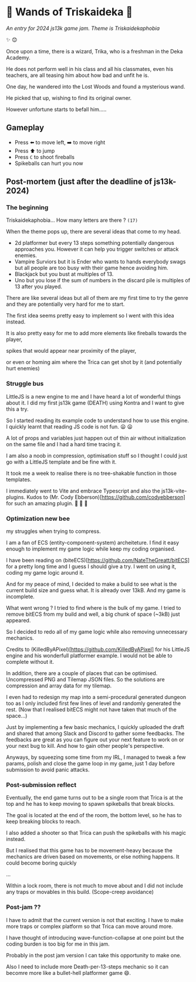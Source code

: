 # :star2: Wands of Triskaideka 🌟

_An entry for 2024 js13k game jam. Theme is Triskaidekaphobia_

✨ :blush:

Once upon a time, there is a wizard, Trika, who is a freshman in the Deka Academy.

He does not perform well in his class and all his classmates, even his teachers, are all teasing him about how bad and unfit he is.

One day, he wandered into the Lost Woods and found a mysterious wand.

He picked that up, wishing to find its original owner.

However unfortune starts to befall him.....

## Gameplay

- Press :arrow_left: to move left, :arrow_right: to move right
- Press :arrow_up: to jump
- Press `C` to shoot fireballs
- Spikeballs can hurt you now

## Post-mortem (just after the deadline of js13k-2024)

### The beginning

Triskaidekaphobia... How many letters are there ? `(17)`

When the theme pops up, there are several ideas that come to my head.

- 2d platformer but every 13 steps something potentially dangerous approaches you. However it can help you trigger switches or attack enemies.
- Vampire Surviors but it is Ender who wants to hands everybody swags but all people are too busy with their game hence avoiding him.
- Blackjack but you bust at multiples of 13.
- Uno but you lose if the sum of numbers in the discard pile is multiples of 13 after you played.

There are like several ideas but all of them are my first time to try the genre and they are potentially very hard for me to start.

The first idea seems pretty easy to implement so I went with this idea instead.

It is also pretty easy for me to add more elements like fireballs towards the player,

spikes that would appear near proximity of the player,

or even or homing aim where the Trica can get shot by it (and potentially hurt enemies)

### Struggle bus

LittleJS is a new engine to me and I have heard a lot of wonderful things about it. I did my first js13k game (DEATH) using Kontra and I want to give this a try.

So I started reading its example code to understand how to use this engine. I quickly learnt that reading JS code is not fun. :frowning: :frowning:

A lot of props and variables just happen out of thin air without initialization on the same file and I had a hard time tracing it.

I am also a noob in compression, optimisation stuff so I thought I could just go with a LittleJS template and be fine with it.

It took me a week to realise there is no tree-shakable function in those templates.

I immediately went to Vite and embrace Typescript and also the js13k-vite-plugins. Kudos to (Mr. Cody Ebberson)[https://github.com/codyebberson] for such an amazing plugin. :tophat: :tophat: :tophat:

### Optimization new bee

my struggles when trying to compress.

I am a fan of ECS (entity-component-system) archeiteture. I find it easy enough to implement my game logic while keep my coding organised.

I have been reading on (biteECS)[https://github.com/NateTheGreatt/bitECS] for a pretty long time and I guess I should give a try. I went on using it, coding my game logic around it.

And for my peace of mind, I decided to make a build to see what is the current build size and guess what. It is already over 13kB. And my game is incomplete.

What went wrong ? I tried to find where is the bulk of my game. I tried to remove bitECS from my build and well, a big chunk of space (~3kB) just appeared.

So I decided to redo all of my game logic while also removing unnecessary mechanics.

Credits to (KilledByAPixel)[https://github.com/KilledByAPixel] for his LittleJS engine and his wonderfull platformer example. I would not be able to complete without it.

In addition, there are a couple of places that can be optimised. Uncompressed PNG and Tilemap JSON files. So the solutions are compression and array data for my tilemap.

I even had to redesign my map into a semi-procedural generated dungeon too as I only included first few lines of level and randomly generated the rest. (Now that I realised bitECS might not have taken that much of the space...)

Just by implementing a few basic mechanics, I quickly uploaded the draft and shared that among Slack and Discord to gather some feedbacks. The feedbacks are great as you can figure out your next feature to work on or your next bug to kill. And how to gain other people's perspective.

Anyways, by squeezing some time from my IRL, I managed to tweak a few params, polish and close the game loop in my game, just 1 day before submission to avoid panic attacks.

### Post-submission reflect

Eventually, the end game turns out to be a single room that Trica is at the top and he has to keep moving to spawn spikeballs that break blocks.

The goal is located at the end of the room, the bottom level, so he has to keep breaking blocks to reach.

I also added a shooter so that Trica can push the spikeballs with his magic instead.

But I realised that this game has to be movement-heavy because the mechanics are driven based on movements, or else nothing happens. It could become boring quickly

...

Within a lock room, there is not much to move about and I did not include any traps or movables in this build. (Scope-creep avoidance) 

### Post-jam ??

I have to admit that the current version is not that exciting. I have to make more traps or complex platform so that Trica can move around more.

I have thought of introducing wave-function-collapse at one point but the coding burden is too big for me in this jam.

Probably in the post jam version I can take this opportunity to make one.

Also I need to include more Death-per-13-steps mechanic so it can becomre more like a bullet-hell platformer game 😄.

